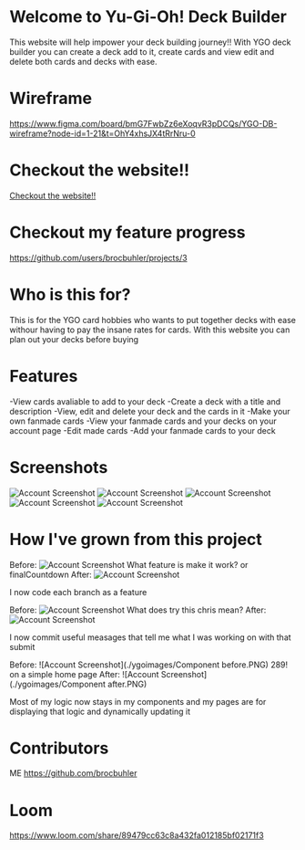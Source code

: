 # Welcome to Yu-Gi-Oh! Deck Builder

This website will help impower your deck building journey!!
With YGO deck builder you can create a deck add to it, create cards and view edit and delete both cards and decks with ease.

# Wireframe

https://www.figma.com/board/bmG7FwbZz6eXoqvR3pDCQs/YGO-DB-wireframe?node-id=1-21&t=OhY4xhsJX4tRrNru-0

# Checkout the website!!

[Checkout the website!!](https://ygobuilder.netlify.app/)

# Checkout my feature progress

https://github.com/users/brocbuhler/projects/3

# Who is this for?

This is for the YGO card hobbies who wants to put together decks with ease withour having to pay the insane rates for cards. With this website you can plan out your decks before buying

# Features

-View cards avaliable to add to your deck
-Create a deck with a title and description
-View, edit and delete your deck and the cards in it
-Make your own fanmade cards
-View your fanmade cards and your decks on your account page
-Edit made cards
-Add your fanmade cards to your deck

# Screenshots

![Account Screenshot](./ygoimages/YGOMVPHOME.PNG)
![Account Screenshot](./ygoimages/YGOMVPCARDFORM.PNG)
![Account Screenshot](./ygoimages/YGOMVPDECKFORM.PNG)
![Account Screenshot](./ygoimages/YGOMVPACCOUNT.PNG)
![Account Screenshot](./ygoimages/YGOMVPDECKVIEW.PNG)

# How I've grown from this project

Before:
![Account Screenshot](./ygoimages/BranchesBefore.PNG)
What feature is make it work? or finalCountdown
After:
![Account Screenshot](./ygoimages/BranchesAfter.PNG)

I now code each branch as a feature

Before:
![Account Screenshot](./ygoimages/CommitsBefore.PNG)
What does try this chris mean?
After:
![Account Screenshot](./ygoimages/CommitsAfter.PNG)

I now commit useful measages that tell me what I was working on with that submit

Before:
![Account Screenshot](./ygoimages/Component before.PNG)
289! on a simple home page
After:
![Account Screenshot](./ygoimages/Component after.PNG)

Most of my logic now stays in my components and my pages are for displaying that logic and dynamically updating it

# Contributors

ME
https://github.com/brocbuhler

# Loom

https://www.loom.com/share/89479cc63c8a432fa012185bf02171f3
